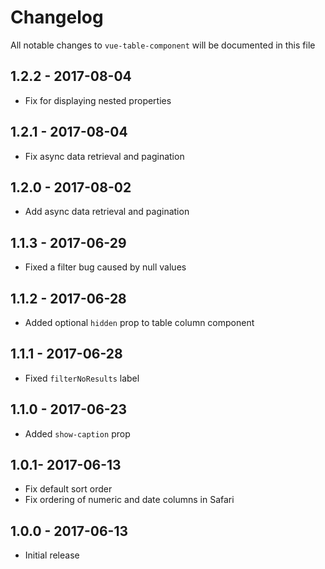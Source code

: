 # Changelog

All notable changes to `vue-table-component` will be documented in this file

## 1.2.2 - 2017-08-04
- Fix for displaying nested properties

## 1.2.1 - 2017-08-04
- Fix async data retrieval and pagination

## 1.2.0 - 2017-08-02
- Add async data retrieval and pagination

## 1.1.3 - 2017-06-29
- Fixed a filter bug caused by null values

## 1.1.2 - 2017-06-28
- Added optional `hidden` prop to table column component

## 1.1.1 - 2017-06-28
- Fixed `filterNoResults` label

## 1.1.0 - 2017-06-23
- Added `show-caption` prop

## 1.0.1- 2017-06-13
- Fix default sort order
- Fix ordering of numeric and date columns in Safari

## 1.0.0 - 2017-06-13
- Initial release
